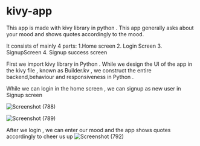 # kivy-app
This app is made with kivy library in python . This app generally asks about your mood and shows quotes accordingly to the mood.

It consists of mainly 4 parts:
1.Home screen 
2. Login Screen
3. SignupScreen
4. Signup success screen


First we import kivy library in Python . 
While we design the UI of the app in the kivy file , known as Builder.kv ,
we construct the entire backend,behaviour and responsiveness in Python . 

While we can login in the home screen , we can signup as new user in Signup screen

![Screenshot (788)](https://user-images.githubusercontent.com/65996928/182328692-46027ef5-b4cb-4e61-be21-7024a3dc2b03.png)





![Screenshot (789)](https://user-images.githubusercontent.com/65996928/182328940-5d5c72fc-4f20-4bce-8e18-1bd6f6346ca0.png)


After we login , we can enter our mood and the app shows quotes accordingly to cheer us up
![Screenshot (792)](https://user-images.githubusercontent.com/65996928/182329802-6ede4867-a57d-45e4-8830-e45b0af5d8f6.png)


